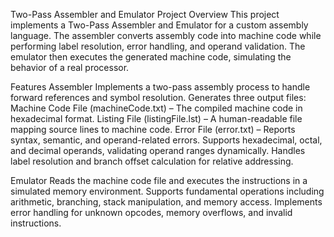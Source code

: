 Two-Pass Assembler and Emulator
Project Overview
This project implements a Two-Pass Assembler and Emulator for a custom assembly language. The assembler converts assembly code into machine code while performing label resolution, error handling, and operand validation. The emulator then executes the generated machine code, simulating the behavior of a real processor.

Features
Assembler
Implements a two-pass assembly process to handle forward references and symbol resolution.
Generates three output files:
Machine Code File (machineCode.txt) – The compiled machine code in hexadecimal format.
Listing File (listingFile.lst) – A human-readable file mapping source lines to machine code.
Error File (error.txt) – Reports syntax, semantic, and operand-related errors.
Supports hexadecimal, octal, and decimal operands, validating operand ranges dynamically.
Handles label resolution and branch offset calculation for relative addressing.

Emulator
Reads the machine code file and executes the instructions in a simulated memory environment.
Supports fundamental operations including arithmetic, branching, stack manipulation, and memory access.
Implements error handling for unknown opcodes, memory overflows, and invalid instructions.
